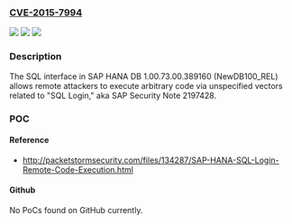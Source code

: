 ### [CVE-2015-7994](https://cve.mitre.org/cgi-bin/cvename.cgi?name=CVE-2015-7994)
![](https://img.shields.io/static/v1?label=Product&message=n%2Fa&color=blue)
![](https://img.shields.io/static/v1?label=Version&message=n%2Fa&color=blue)
![](https://img.shields.io/static/v1?label=Vulnerability&message=n%2Fa&color=brighgreen)

### Description

The SQL interface in SAP HANA DB 1.00.73.00.389160 (NewDB100_REL) allows remote attackers to execute arbitrary code via unspecified vectors related to "SQL Login," aka SAP Security Note 2197428.

### POC

#### Reference
- http://packetstormsecurity.com/files/134287/SAP-HANA-SQL-Login-Remote-Code-Execution.html

#### Github
No PoCs found on GitHub currently.

